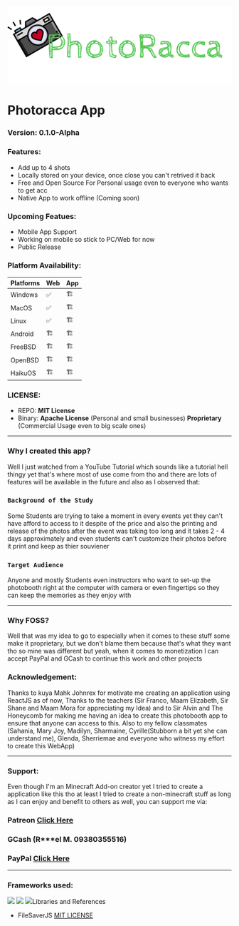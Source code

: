 <img style="" src="photoraccalogo.png">

# Photoracca App
### Version: 0.1.0-Alpha
### Features:
- Add up to 4 shots
- Locally stored on your device, once close you can't retrived it back
- Free and Open Source For Personal usage even to everyone who wants to get acc
- Native App to work offline (Coming soon)

### Upcoming Featues:
- Mobile App Support
- Working on mobile so stick to PC/Web for now
- Public Release 

### Platform Availability:

| Platforms | Web | App |
|---|---|---|
| Windows | ✅ | 🏗️ |
| MacOS   | ✅ | 🏗️ |
| Linux   | ✅ | 🏗️ |
| Android | 🏗️ | 🏗️ |
| FreeBSD | 🏗️ | 🏗️ |
| OpenBSD | 🏗️ | 🏗️ |
| HaikuOS | 🏗️ | 🏗️ |

### LICENSE:
- REPO: **MIT License**
- Binary: **Apache License** (Personal and small businesses) **Proprietary** (Commercial Usage even to big scale ones)

_____
### Why I created this app?
Well I just watched from a YouTube Tutorial which sounds like a tutorial hell thingy yet that's where most of use come from tho and there are lots of features will be available in the future and also as I observed that:

### `Background of the Study`

Some Students are trying to take a moment in every events yet they can't have afford to access to it despite of the price and also the printing and release of the photos after the event was taking too long and it takes 2 - 4 days approximately and even students can't customize their photos before it print and keep as thier souviener

### `Target Audience`

Anyone and mostly Students even instructors who want to set-up the photobooth right at the computer with camera or even fingertips so they can keep the memories as they enjoy with

_____

### Why FOSS?
Well that was my idea to go to especially when it comes to these stuff some make it proprietary, but we don't blame them because that's what they want tho so mine was different but yeah, when it comes to monetization I can accept PayPal and GCash to continue this work and other projects

### Acknowledgement:
Thanks to kuya Mahk Johnrex for motivate me creating an application using ReactJS as of now, Thanks to the teachers (Sir Franco, Maam Elizabeth, Sir Shane and Maam Mora for appreciating my Idea) and to Sir Alvin and The Honeycomb for making me having an idea to create this photobooth app to ensure that anyone can access to this. Also to my fellow classmates (Sahania, Mary Joy, Madilyn, Sharmaine, Cyrille(Stubborn a bit yet she can understand me), Glenda, Sherriemae and everyone who witness my effort to create this WebApp)
___
### Support:
Even though I'm an Minecraft Add-on creator yet I tried to create a application like this tho at least I tried to create a non-minecraft stuff as long as I can enjoy and benefit to others as well, you can support me via:
### Patreon [Click Here](https://www.patreon.com/RMPlaysMC_YT)
### GCash (R***el M. 09380355516)
### PayPal [Click Here](https://paypal.me/rmplaysmcyt)
___

### Frameworks used:
<img src="https://img.shields.io/badge/React-20232A?style=for-the-badge&logo=react&logoColor=61DAFB">
<img src="https://img.shields.io/badge/Tailwind_CSS-38B2AC?style=for-the-badge&logo=tailwind-css&logoColor=white">
<img src="https://img.shields.io/badge/Electron-2B2E3A?style=for-the-badge&logo=electron&logoColor=9FEAF9>

### Libraries and References
- FileSaverJS [MIT LICENSE](https://www.npmjs.com/package/file-saver)